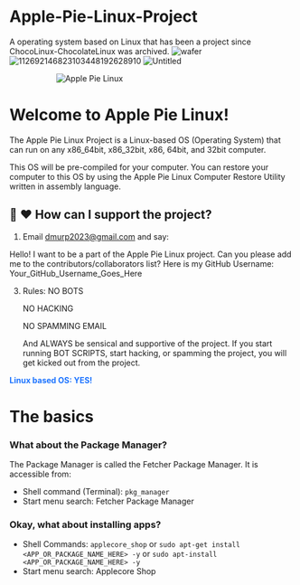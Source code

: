 # Apple-Pie-Linux-Project
A operating system based on Linux that has been a project since ChocoLinux-ChocolateLinux was archived.
![wafer](https://github.com/Apple-Pie-Linux-Foundation/Apple-Pie-Linux-Project/assets/111024718/37e8371d-2824-4c69-998b-59deecaea849)
![112692146823103448192628910](https://github.com/Apple-Pie-Linux-Foundation/Apple-Pie-Linux-Project/assets/111024718/d5499f25-59ae-44ff-a24b-1c72640e84b6)
![Untitled](https://github.com/Apple-Pie-Linux-Foundation/Apple-Pie-Linux-Project/assets/111024718/d505db50-6432-40fc-aefd-a3ec9e889f2a)

                     ![Apple Pie Linux](https://github.com/Apple-Pie-Linux-Foundation/Apple-Pie-Linux-Project/assets/111024718/f39c4fa6-6d8a-4e39-a37b-1a7d1687dc9c)

# **Welcome to Apple Pie Linux!**

The Apple Pie Linux Project is a Linux-based OS (Operating System) that can run on any x86_64bit, x86_32bit, x86, 64bit, and 32bit computer. 

This OS will be pre-compiled for your computer. You can restore your computer to this OS by using the Apple Pie Linux Computer Restore Utility written in assembly language.

## **🤝 ❤️ How can I support the project?** 

1. Email dmurp2023@gmail.com and say:

Hello! I want to be a part of the Apple Pie Linux project. Can you please add me to the contributors/collaborators list? Here is my GitHub Username: Your_GitHub_Username_Goes_Here

3. Rules:
     NO BOTS
   
     NO HACKING
   
     NO SPAMMING EMAIL
   
     And ALWAYS be sensical and supportive of the project. If you start running BOT SCRIPTS, start hacking, or spamming the project, you will get kicked out from the project.
   
<font color="#1c73ff"><b>Linux based OS: YES!</b></font>
# The basics 

### What about the Package Manager?

The Package Manager is called the Fetcher Package Manager. It is accessible from:

* Shell command (Terminal): `pkg_manager`
* Start menu search: Fetcher Package Manager

### Okay, what about installing apps?

* Shell Commands: `applecore_shop` or `sudo apt-get install <APP_OR_PACKAGE_NAME_HERE> -y` or `sudo apt-install <APP_OR_PACKAGE_NAME_HERE> -y`
* Start menu search: Applecore Shop
